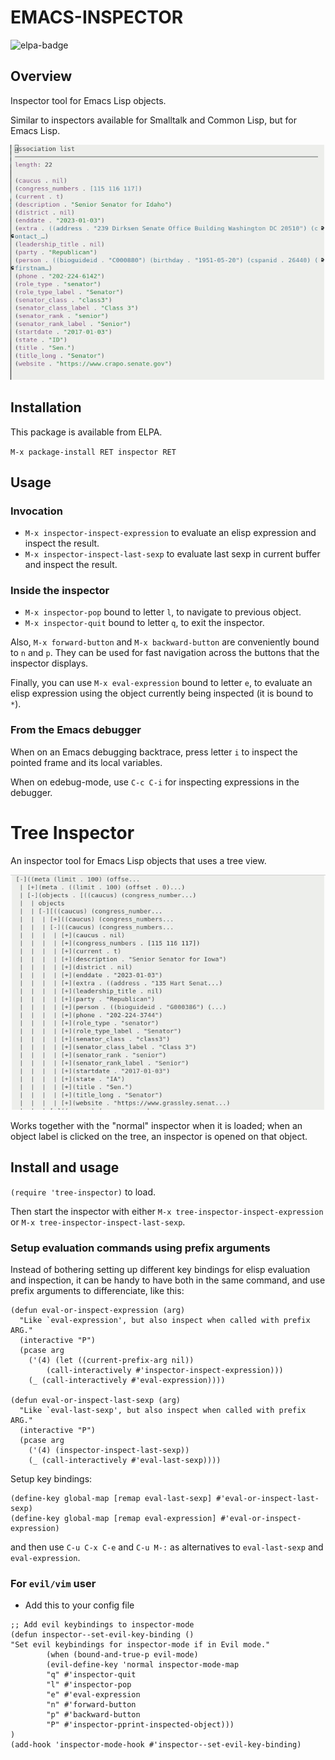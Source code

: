 # EMACS-INSPECTOR

![elpa-badge](https://elpa.gnu.org/packages/inspector.svg)

## Overview

Inspector tool for Emacs Lisp objects.

Similar to inspectors available for Smalltalk and Common Lisp, but for Emacs Lisp.

![emacs-inspector.png](emacs-inspector.png "Emacs Inspector")

## Installation

This package is available from ELPA.

`M-x package-install RET inspector RET`

## Usage

### Invocation

* `M-x inspector-inspect-expression` to evaluate an elisp expression and inspect the result.
* `M-x inspector-inspect-last-sexp` to evaluate last sexp in current buffer and inspect the result.

### Inside the inspector

* `M-x inspector-pop` bound to letter `l`, to navigate to previous object.
* `M-x inspector-quit` bound to letter `q`, to exit the inspector.

Also, `M-x forward-button` and `M-x backward-button` are conveniently bound to `n` and `p`. 
They can be used for fast navigation across the buttons that the inspector displays.

Finally, you can use `M-x eval-expression` bound to letter `e`, to evaluate an elisp expression using the object currently being inspected (it is bound to `*`).

### From the Emacs debugger

When on an Emacs debugging backtrace, press letter `i` to inspect the pointed frame and its local variables.

When on edebug-mode, use `C-c C-i` for inspecting expressions in the debugger.

# Tree Inspector

An inspector tool for Emacs Lisp objects that uses a tree view.

![tree-inspector.png](tree-inspector.png "Tree Inspector")

Works together with the "normal" inspector when it is loaded; when an object label is clicked on the tree, an inspector is opened on that object.

## Install and usage

`(require 'tree-inspector)` to load.

Then start the inspector with either `M-x tree-inspector-inspect-expression` or `M-x tree-inspector-inspect-last-sexp`.

### Setup evaluation commands using prefix arguments

Instead of bothering setting up different key bindings for elisp evaluation and inspection, it can be handy to have both in the same command, and use prefix arguments to differenciate, like this:

```emacs-lisp
(defun eval-or-inspect-expression (arg)
  "Like `eval-expression', but also inspect when called with prefix ARG."
  (interactive "P")
  (pcase arg
    ('(4) (let ((current-prefix-arg nil))
	    (call-interactively #'inspector-inspect-expression)))
    (_ (call-interactively #'eval-expression))))
	
(defun eval-or-inspect-last-sexp (arg)
  "Like `eval-last-sexp', but also inspect when called with prefix ARG."
  (interactive "P")
  (pcase arg
    ('(4) (inspector-inspect-last-sexp))
    (_ (call-interactively #'eval-last-sexp))))
```

Setup key bindings:

```emacs-lisp
(define-key global-map [remap eval-last-sexp] #'eval-or-inspect-last-sexp)
(define-key global-map [remap eval-expression] #'eval-or-inspect-expression)
```
and then use `C-u C-x C-e` and `C-u M-:` as alternatives to `eval-last-sexp` and `eval-expression`.

### For `evil/vim` user

- Add this to your config file
```emacs-lisp
;; Add evil keybindings to inspector-mode
(defun inspector--set-evil-key-binding ()
"Set evil keybindings for inspector-mode if in Evil mode."
        (when (bound-and-true-p evil-mode)
        (evil-define-key 'normal inspector-mode-map
        "q" #'inspector-quit
        "l" #'inspector-pop
        "e" #'eval-expression
        "n" #'forward-button
        "p" #'backward-button
        "P" #'inspector-pprint-inspected-object)))
)
(add-hook 'inspector-mode-hook #'inspector--set-evil-key-binding)
```
